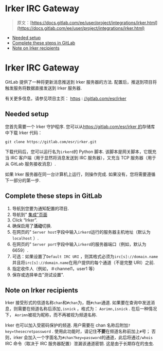 # Irker IRC Gateway

> 原文：[https://docs.gitlab.com/ee/user/project/integrations/irker.html](https://docs.gitlab.com/ee/user/project/integrations/irker.html)

*   [Needed setup](#needed-setup)
*   [Complete these steps in GitLab](#complete-these-steps-in-gitlab)
*   [Note on Irker recipients](#note-on-irker-recipients)

# Irker IRC Gateway[](#irker-irc-gateway "Permalink")

GitLab 提供了一种将更新消息推送到 Irker 服务器的方法. 配置后，推送到项目将触发服务将数据直接发送到 Irker 服务器.

有关更多信息，请参见项目主页： [https](https://gitlab.com/esr/irker) : [//gitlab.com/esr/irker](https://gitlab.com/esr/irker)

## Needed setup[](#needed-setup "Permalink")

您首先需要一个 Irker 守护程序. 您可以从[https://gitlab.com/esr/irker 的](https://gitlab.com/esr/irker)存储库中下载 Irker 代码：

```
git clone https://gitlab.com/esr/irker.git 
```

下载代码后，您可以运行名为`irkerd`的 Python 脚本. 该脚本是网关脚本，它既充当 IRC 客户端（用于显然将消息发送到 IRC 服务器），又充当 TCP 服务器（用于从 GitLab 服务接收消息）.

如果 Irker 服务器在同一台计算机上运行，​​则操作完成. 如果没有，您将需要遵循下一部分的第一步.

## Complete these steps in GitLab[](#complete-these-steps-in-gitlab "Permalink")

1.  导航到您要为通知配置的项目.
2.  导航到" [集成"页面](overview.html#accessing-integrations)
3.  Click “Irker”.
4.  确保启用了**活动**切换.
5.  在网页的" `Server host`字段中输入`irkerd`运行的服务器主机地址（默认为`localhost` ）.
6.  在网页的" `Server port`字段中输入`irkerd`的服务器端口（例如，默认为 6659）.
7.  可选：如果设置了`Default IRC URI` ，则其格式必须为`irc[s]://domain.name`并且将`irc[s]://domain.name`在用户提供的每个通道（不是完整 URI）之前.
8.  指定收件人（例如，＃channel1，user1 等）
9.  保存或选择单击"测试设置".

## Note on Irker recipients[](#note-on-irker-recipients "Permalink")

Irker 接受形式的信道名称`chan`和`#chan`为，既`#chan`通道. 如果要在查询中发送消息，则需要在频道名称后添加`,isnick` ，格式为： `Aorimn,isnick` . 在后一种情况下， `Aorimn`被视为昵称，而不再被视为频道名称.

Irker 也可以加入受密码保护的频道. 用户需要在 chan 名称后附加`?key=thesecretpassword` . 使用此功能时，请记住**不要**在频道名称前加上`#`号； 否则，irker 会加入一个字面名为`#chan?key=password`的通道，此后将通过`/whois` IRC 命令（取决于 IRC 服务器配置）泄漏该通道密钥. 这是由于长期存在的虫虫.